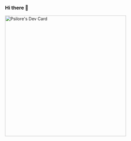 ### Hi there 👋

<a href="https://app.daily.dev/psimore"><img src="https://api.daily.dev/devcards/344ed05ebacb488a96a3038eddcaea9c.png?r=rh7" width="400" alt="Psilore's Dev Card"/></a>
<!--
**psilore/psilore** is a ✨ _special_ ✨ repository because its `README.md` (this file) appears on your GitHub profile.

Here are some ideas to get you started:

- 🔭 I’m currently working on ...
- 🌱 I’m currently learning ...
- 👯 I’m looking to collaborate on ...
- 🤔 I’m looking for help with ...
- 💬 Ask me about ...
- 📫 How to reach me: ...
- 😄 Pronouns: ...
- ⚡ Fun fact: ...
-->
